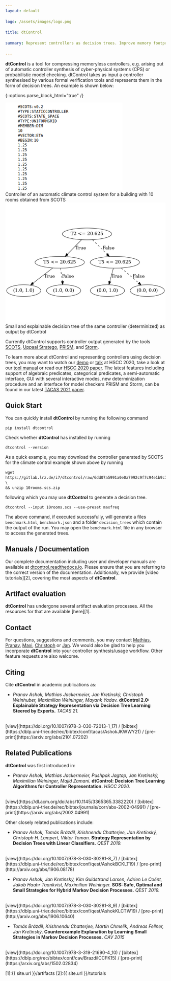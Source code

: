 ```yaml
---
layout: default

logo: /assets/images/logo.png

title: dtControl

summary: Represent controllers as decision trees. Improve memory footprint, boost explainability while preserving guarantees.

---
```


**dtControl** is a tool for compressing memoryless controllers, e.g. arising out of automatic controller synthesis of 
cyber-physical systems (CPS) or probabilistic model checking. dtControl takes as input a controller synthesised by various formal verification 
tools and represents them in the form of decision trees. An example is shown below:

{::options parse_block_html="true" /}
<div class="image-container">
<div class="fixed">
<img src="assets/images/10rooms-pause-loop.gif" />
<div class="caption">
Controller of an automatic climate control system for a building with 10 rooms obtained from SCOTS
</div>
</div>
<div class="flex-item">
<img src="assets/images/10rooms-dt.png" />
<div class="caption">
Small and explainable decision tree of the same controller (determinized) as output by dtControl
</div>
</div>
</div>

Currently dtControl supports controller output generated by the tools [SCOTS](https://www.hcs.ei.tum.de/en/software/scots/),
[Uppaal Stratego](http://people.cs.aau.dk/~marius/stratego/), [PRISM](http://prismmodelchecker.org/),
and [Storm](https://www.stormchecker.org/).


To learn more about dtControl and representing controllers using decision trees, you may want to watch our [demo](https://www.youtube.com/watch?v=qS8FQ3pCeE4)
or [talk](https://www.youtube.com/watch?v=K6d3pS6Ege0) at HSCC 2020, take a look at our 
[tool manual](https://dtcontrol.readthedocs.io) or read our [HSCC 2020 paper](https://arxiv.org/abs/2002.04991).
The latest features including support of algebraic predicates, categorical predicates, a semi-automatic interface, 
GUI with several interactive modes, new determinization procedure and an interface for model checkers PRISM and Storm, 
can be found in our latest [TACAS 2021 paper](https://arxiv.org/abs/2101.07202).
 

## Quick Start

You can quickly install **dtControl** by running the following command

```
pip install dtcontrol
```

Check whether **dtControl** has installed by running

```
dtcontrol --version
```

As a quick example, you may download the controller generated by SCOTS for the climate control example shown above by running

```
wget https://gitlab.lrz.de/i7/dtcontrol/raw/6dd07a5991a0e0a7992c9f7c94e1b9c75c7d94e3/examples/10rooms.scs.zip \
&& unzip 10rooms.scs.zip
```

following which you may use **dtControl** to generate a decision tree.

```
dtcontrol --input 10rooms.scs --use-preset maxfreq
```

The above command, if executed successfully, will generate a files `benchmark.html`, `benchmark.json` and a folder `decision_trees` which contain the output of the run. You may open the `benchmark.html` file in any browser to access the generated trees.

## Manuals / Documentation

Our complete documentation including user and developer manuals are available at [dtcontrol.readthedocs.io](https://dtcontrol.readthedocs.io). Please ensure that you are referring to the correct version of the documentation. Additionally, we provide [video tutorials][2], covering the most aspects of **dtControl**.

## Artifact evaluation

**dtControl** has undergone several artifact evaluation processes. All the resources for that are available [here][1].

## Contact

For questions, suggestions and comments, you may contact [Mathias](mailto:jackerme@in.tum.de), [Pranav](mailto:ashok@in.tum.de), [Maxi](mailto:maxi.weininger@tum.de), [Christoph](mailto:christoph.weinhuber@tum.de) or [Jan](mailto:jan.kretinsky@tum.de). We would also be glad to help you incorporate **dtControl** into your controller synthesis/usage workflow. Other feature requests are also welcome.

## Citing

Cite **dtControl** in academic publications as:

- *Pranav Ashok, Mathias Jackermeier, Jan Kretínský, Christoph Weinhuber, Maximilian Weininger, Mayank Yadav.*
**dtControl 2.0: Explainable Strategy Representation via Decision Tree Learning Steered by Experts.**
*TACAS 21.*
<br />
[view](https://doi.org/10.1007/978-3-030-72013-1_17) / [bibtex](https://dblp.uni-trier.de/rec/bibtex/conf/tacas/AshokJKWWY21) / [pre-print](https://arxiv.org/abs/2101.07202)
  
## Related Publications

**dtControl** was first introduced in:

- *Pranav Ashok, Mathias Jackermeier, Pushpak Jagtap, Jan Kretínský, Maximilian Weininger, Majid Zamani.*
**dtControl: Decision Tree Learning Algorithms for Controller Representation.**
*HSCC 2020.*
<br />
[view](https://dl.acm.org/doi/abs/10.1145/3365365.3382220) / [bibtex](https://dblp.uni-trier.de/rec/bibtex/journals/corr/abs-2002-04991) / [pre-print](https://arxiv.org/abs/2002.04991)

Other closely related publications include:

- *Pranav Ashok, Tomás Brázdil, Krishnendu Chatterjee, Jan Kretínský, Christoph H. Lampert, Viktor Toman.*
**Strategy Representation by Decision Trees with Linear Classifiers.**
*QEST 2019.*
<br />
[view](https://doi.org/10.1007/978-3-030-30281-8_7) / [bibtex](https://dblp.uni-trier.de/rec/bibtex/conf/qest/AshokBCKLT19) / [pre-print](http://arxiv.org/abs/1906.08178) 

- *Pranav Ashok, Jan Kretínský, Kim Guldstrand Larsen, Adrien Le Coënt, Jakob Haahr Taankvist, Maximilian Weininger.*
**SOS: Safe, Optimal and Small Strategies for Hybrid Markov Decision Processes.**
*QEST 2019.*
<br />
[view](https://doi.org/10.1007/978-3-030-30281-8_9) / [bibtex](https://dblp.uni-trier.de/rec/bibtex/conf/qest/AshokKLCTW19) / [pre-print](http://arxiv.org/abs/1906.10640) 

- *Tomás Brázdil, Krishnendu Chatterjee, Martin Chmelik, Andreas Fellner, Jan Kretínský*.
**Counterexample Explanation by Learning Small Strategies in Markov Decision Processes.**
*CAV 2015*
<br />
[view](https://doi.org/10.1007/978-3-319-21690-4_10) / [bibtex](https://dblp.org/rec/bibtex/conf/cav/BrazdilCCFK15) / [pre-print](https://arxiv.org/abs/1502.02834)

[1]:{{ site.url }}/artifacts
[2]:{{ site.url }}/tutorials

